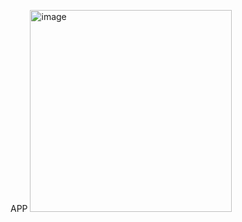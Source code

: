 APP
<img width="323" alt="image" src="https://github.com/user-attachments/assets/102b6139-19c7-4334-bd2f-ca9686444c58">

